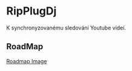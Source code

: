 # RipPlugDj 
K synchronyzovanému sledování Youtube videí.
## RoadMap
[Roadmap Image](https://github.com/ladaliska/RipPlugDj/edit/main/roadmap.png)
